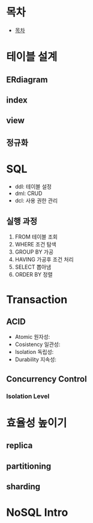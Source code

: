 # 목차
- [목차](#목차)


# 테이블 설계
## ERdiagram

## index

## view

## 정규화



# SQL
- ddl: 테이블 설정
- dml: CRUD
- dcl: 사용 권한 관리

## 실행 과정
1) FROM 테이블 조회
2) WHERE 조건 탐색
3) GROUP BY 가공
4) HAVING 가공후 조건 처리
5) SELECT 뽑아냄
6) ORDER BY 정렬


# Transaction
## ACID
- Atomic 원자성: 
- Cosistency 일관성:
- Isolation 독립성:
- Durability 지속성:

## Concurrency Control

### Isolation Level




# 효율성 높이기
## replica

## partitioning

## sharding


# NoSQL Intro